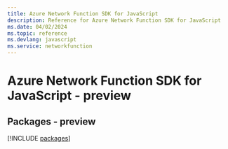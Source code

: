 ```yaml
---
title: Azure Network Function SDK for JavaScript
description: Reference for Azure Network Function SDK for JavaScript
ms.date: 04/02/2024
ms.topic: reference
ms.devlang: javascript
ms.service: networkfunction
---
```

# Azure Network Function SDK for JavaScript - preview
## Packages - preview
[!INCLUDE [packages](network-function-index.md)]
